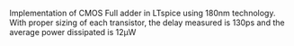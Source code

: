 Implementation of CMOS Full adder in LTspice using 180nm technology.
With proper sizing of each transistor, the delay measured is 130ps and the average power dissipated is 12μW

